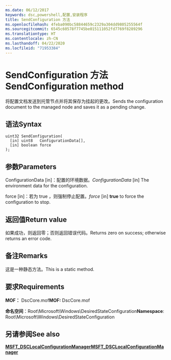 ```yaml
---
ms.date: 06/12/2017
keywords: dsc,powershell,配置,安装程序
title: SendConfiguration 方法
ms.openlocfilehash: 4feba090bc58844659c2329a304dd9805255564f
ms.sourcegitcommit: 6545c60578f7745be015111052fd7769f8289296
ms.translationtype: HT
ms.contentlocale: zh-CN
ms.lasthandoff: 04/22/2020
ms.locfileid: "71953384"
---
```

# <a name="sendconfiguration-method"></a><span data-ttu-id="e48c6-103">SendConfiguration 方法</span><span class="sxs-lookup"><span data-stu-id="e48c6-103">SendConfiguration method</span></span>

<span data-ttu-id="e48c6-104">将配置文档发送到托管节点并将其保存为挂起的更改。</span><span class="sxs-lookup"><span data-stu-id="e48c6-104">Sends the configuration document to the managed node and saves it as a pending change.</span></span>

## <a name="syntax"></a><span data-ttu-id="e48c6-105">语法</span><span class="sxs-lookup"><span data-stu-id="e48c6-105">Syntax</span></span>

```mof
uint32 SendConfiguration(
  [in] uint8   ConfigurationData[],
  [in] boolean force
);
```

## <a name="parameters"></a><span data-ttu-id="e48c6-106">参数</span><span class="sxs-lookup"><span data-stu-id="e48c6-106">Parameters</span></span>

<span data-ttu-id="e48c6-107">ConfigurationData  \[in\]：配置的环境数据。</span><span class="sxs-lookup"><span data-stu-id="e48c6-107">*ConfigurationData* \[in\] The environment data for the configuration.</span></span>

<span data-ttu-id="e48c6-108">force  \[in\]：若为 true  ，则强制停止配置。</span><span class="sxs-lookup"><span data-stu-id="e48c6-108">*force* \[in\] **true** to force the configuration to stop.</span></span>

## <a name="return-value"></a><span data-ttu-id="e48c6-109">返回值</span><span class="sxs-lookup"><span data-stu-id="e48c6-109">Return value</span></span>

<span data-ttu-id="e48c6-110">如果成功，则返回零；否则返回错误代码。</span><span class="sxs-lookup"><span data-stu-id="e48c6-110">Returns zero on success; otherwise returns an error code.</span></span>

## <a name="remarks"></a><span data-ttu-id="e48c6-111">备注</span><span class="sxs-lookup"><span data-stu-id="e48c6-111">Remarks</span></span>

<span data-ttu-id="e48c6-112">这是一种静态方法。</span><span class="sxs-lookup"><span data-stu-id="e48c6-112">This is a static method.</span></span>

## <a name="requirements"></a><span data-ttu-id="e48c6-113">要求</span><span class="sxs-lookup"><span data-stu-id="e48c6-113">Requirements</span></span>

<span data-ttu-id="e48c6-114">**MOF：** DscCore.mof</span><span class="sxs-lookup"><span data-stu-id="e48c6-114">**MOF:** DscCore.mof</span></span>

<span data-ttu-id="e48c6-115">**命名空间**：Root\Microsoft\Windows\DesiredStateConfiguration</span><span class="sxs-lookup"><span data-stu-id="e48c6-115">**Namespace**: Root\Microsoft\Windows\DesiredStateConfiguration</span></span>

## <a name="see-also"></a><span data-ttu-id="e48c6-116">另请参阅</span><span class="sxs-lookup"><span data-stu-id="e48c6-116">See also</span></span>

[<span data-ttu-id="e48c6-117">**MSFT_DSCLocalConfigurationManager**</span><span class="sxs-lookup"><span data-stu-id="e48c6-117">**MSFT_DSCLocalConfigurationManager**</span></span>](msft-dsclocalconfigurationmanager.md)
